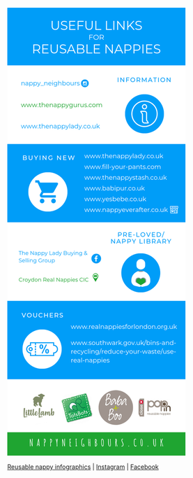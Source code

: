 ![useful links for reusable nappies](links.png)

[Reusable nappy infographics](/) | 
[Instagram](https://www.instagram.com/nappy_neighbours) | [Facebook](https://www.facebook.com/nappyneighbours/)